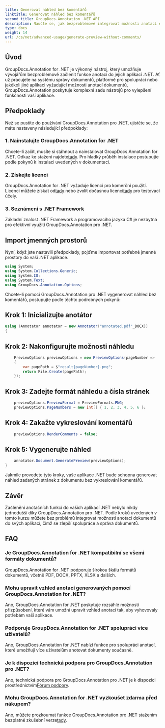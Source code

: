 ```yaml
---
title: Generovat náhled bez komentářů
linktitle: Generovat náhled bez komentářů
second_title: GroupDocs.Annotation .NET API
description: Naučte se, jak bezproblémově integrovat možnosti anotací dokumentů do vašich aplikací .NET pomocí GroupDocs.Annotation for .NET.
type: docs
weight: 14
url: /cs/net/advanced-usage/generate-preview-without-comments/
---
```

## Úvod
GroupDocs.Annotation for .NET je výkonný nástroj, který umožňuje vývojářům bezproblémově začlenit funkce anotací do jejich aplikací .NET. Ať už pracujete na systému správy dokumentů, platformě pro spolupráci nebo jakékoli jiné aplikaci vyžadující možnosti anotací dokumentů, GroupDocs.Annotation poskytuje komplexní sadu nástrojů pro vylepšení funkčnosti vaší aplikace.
## Předpoklady
Než se pustíte do používání GroupDocs.Annotation pro .NET, ujistěte se, že máte nastaveny následující předpoklady:
### 1. Nainstalujte GroupDocs.Annotation for .NET
 Chcete-li začít, musíte si stáhnout a nainstalovat GroupDocs.Annotation for .NET. Odkaz ke stažení najdete[tady](https://releases.groupdocs.com/annotation/net/). Pro hladký průběh instalace postupujte podle pokynů k instalaci uvedených v dokumentaci.
### 2. Získejte licenci
 GroupDocs.Annotation for .NET vyžaduje licenci pro komerční použití. Licenci můžete získat od[tady](https://purchase.groupdocs.com/buy) nebo zvolit dočasnou licenci[tady](https://purchase.groupdocs.com/temporary-license/) pro testovací účely.
### 3. Seznámení s .NET Framework
Základní znalost .NET Framework a programovacího jazyka C# je nezbytná pro efektivní využití GroupDocs.Annotation pro .NET.

## Import jmenných prostorů
Nyní, když jste nastavili předpoklady, pojďme importovat potřebné jmenné prostory do vaší .NET aplikace.

```csharp
using System;
using System.Collections.Generic;
using System.IO;
using System.Text;
using GroupDocs.Annotation.Options;
```

Chcete-li pomocí GroupDocs.Annotation pro .NET vygenerovat náhled bez komentářů, postupujte podle těchto podrobných pokynů:
## Krok 1: Inicializujte anotátor
```csharp
using (Annotator annotator = new Annotator("annotated.pdf"_DOCX))
{
```
## Krok 2: Nakonfigurujte možnosti náhledu
```csharp
    PreviewOptions previewOptions = new PreviewOptions(pageNumber =>
    {
        var pagePath = $"result{pageNumber}.png";
        return File.Create(pagePath);
    });
```
## Krok 3: Zadejte formát náhledu a čísla stránek
```csharp
    previewOptions.PreviewFormat = PreviewFormats.PNG;
    previewOptions.PageNumbers = new int[] { 1, 2, 3, 4, 5, 6 };
```
## Krok 4: Zakažte vykreslování komentářů
```csharp
    previewOptions.RenderComments = false;
```
## Krok 5: Vygenerujte náhled
```csharp
    annotator.Document.GeneratePreview(previewOptions);
}
```
Jakmile provedete tyto kroky, vaše aplikace .NET bude schopna generovat náhled zadaných stránek z dokumentu bez vykreslování komentářů.

## Závěr
Začlenění anotačních funkcí do vašich aplikací .NET nebylo nikdy jednodušší díky GroupDocs.Annotation pro .NET. Podle kroků uvedených v tomto kurzu můžete bez problémů integrovat možnosti anotací dokumentů do svých aplikací, čímž se zlepší spolupráce a správa dokumentů.
## FAQ
### Je GroupDocs.Annotation for .NET kompatibilní se všemi formáty dokumentů?
GroupDocs.Annotation for .NET podporuje širokou škálu formátů dokumentů, včetně PDF, DOCX, PPTX, XLSX a dalších.
### Mohu upravit vzhled anotací generovaných pomocí GroupDocs.Annotation for .NET?
Ano, GroupDocs.Annotation for .NET poskytuje rozsáhlé možnosti přizpůsobení, které vám umožní upravit vzhled anotací tak, aby vyhovovaly potřebám vaší aplikace.
### Podporuje GroupDocs.Annotation for .NET spolupráci více uživatelů?
Ano, GroupDocs.Annotation for .NET nabízí funkce pro spolupráci anotací, které umožňují více uživatelům anotovat dokumenty současně.
### Je k dispozici technická podpora pro GroupDocs.Annotation pro .NET?
 Ano, technická podpora pro GroupDocs.Annotation pro .NET je k dispozici prostřednictvím[Fórum podpory](https://forum.groupdocs.com/c/annotation/10).
### Mohu GroupDocs.Annotation for .NET vyzkoušet zdarma před nákupem?
 Ano, můžete prozkoumat funkce GroupDocs.Annotation pro .NET stažením bezplatné zkušební verze[tady](https://releases.groupdocs.com/).